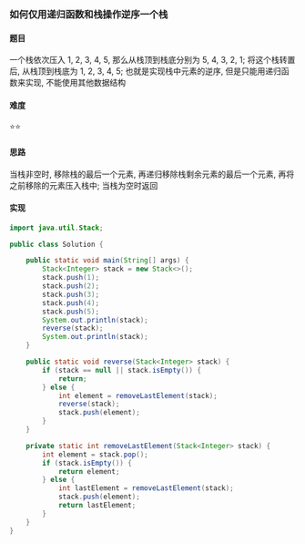 ### 如何仅用递归函数和栈操作逆序一个栈
#### 题目
一个栈依次压入 1, 2, 3, 4, 5, 那么从栈顶到栈底分别为 5, 4, 3, 2, 1; 将这个栈转置后, 从栈顶到栈底为 1, 2, 3, 4, 5; 也就是实现栈中元素的逆序, 但是只能用递归函数来实现, 不能使用其他数据结构

#### 难度
:star::star:

#### 思路
当栈非空时, 移除栈的最后一个元素, 再递归移除栈剩余元素的最后一个元素, 再将之前移除的元素压入栈中; 当栈为空时返回

#### 实现
```java
import java.util.Stack;

public class Solution {

    public static void main(String[] args) {
        Stack<Integer> stack = new Stack<>();
        stack.push(1);
        stack.push(2);
        stack.push(3);
        stack.push(4);
        stack.push(5);
        System.out.println(stack);
        reverse(stack);
        System.out.println(stack);
    }

    public static void reverse(Stack<Integer> stack) {
        if (stack == null || stack.isEmpty()) {
            return;
        } else {
            int element = removeLastElement(stack);
            reverse(stack);
            stack.push(element);
        }
    }

    private static int removeLastElement(Stack<Integer> stack) {
        int element = stack.pop();
        if (stack.isEmpty()) {
            return element;
        } else {
            int lastElement = removeLastElement(stack);
            stack.push(element);
            return lastElement;
        }
    }
}
```
